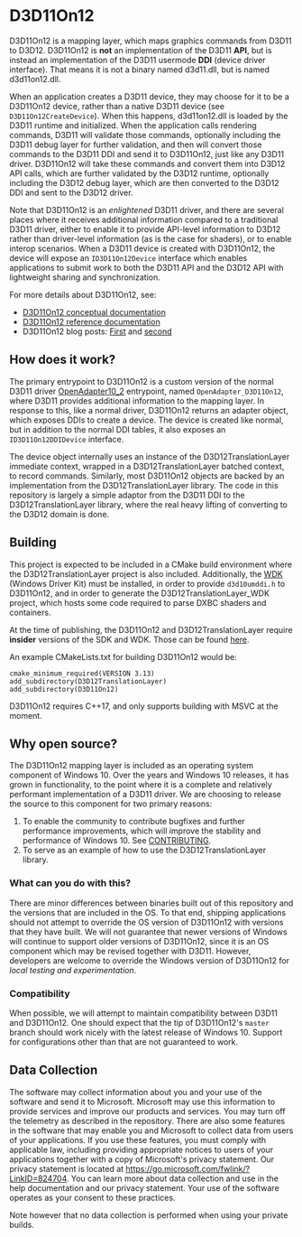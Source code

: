 # D3D11On12

D3D11On12 is a mapping layer, which maps graphics commands from D3D11 to D3D12. D3D11On12 is **not** an implementation of the D3D11 **API**, but is instead an implementation of the D3D11 usermode **DDI** (device driver interface). That means it is not a binary named d3d11.dll, but is named d3d11on12.dll.

When an application creates a D3D11 device, they may choose for it to be a D3D11On12 device, rather than a native D3D11 device (see `D3D11On12CreateDevice`). When this happens, d3d11on12.dll is loaded by the D3D11 runtime and initialized. When the application calls rendering commands, D3D11 will validate those commands, optionally including the D3D11 debug layer for further validation, and then will convert those commands to the D3D11 DDI and send it to D3D11On12, just like any D3D11 driver. D3D11On12 will take these commands and convert them into D3D12 API calls, which are further validated by the D3D12 runtime, optionally including the D3D12 debug layer, which are then converted to the D3D12 DDI and sent to the D3D12 driver.

Note that D3D11On12 is an *enlightened* D3D11 driver, and there are several places where it receives additional information compared to a traditional D3D11 driver, either to enable it to provide API-level information to D3D12 rather than driver-level information (as is the case for shaders), or to enable interop scenarios. When a D3D11 device is created with D3D11On12, the device will expose an `ID3D11On12Device` interface which enables applications to submit work to both the D3D11 API and the D3D12 API with lightweight sharing and synchronization.

For more details about D3D11On12, see:
* [D3D11On12 conceptual documentation](https://docs.microsoft.com/en-us/windows/win32/direct3d12/direct3d-11-on-12)
* [D3D11On12 reference documentation](https://docs.microsoft.com/en-us/windows/win32/api/d3d11on12/)
* D3D11On12 blog posts: [First](https://devblogs.microsoft.com/directx/direct3d-11-on-12-updates/) and [second](https://devblogs.microsoft.com/directx/coming-to-directx-12-d3d9on12-and-d3d11on12-resource-interop-apis/)

## How does it work?

The primary entrypoint to D3D11On12 is a custom version of the normal D3D11 driver [OpenAdapter10_2](https://docs.microsoft.com/en-us/windows-hardware/drivers/display/initializing-communication-with-the-direct3d-version-11-ddi) entrypoint, named `OpenAdapter_D3D11On12`, where D3D11 provides additional information to the mapping layer. In response to this, like a normal driver, D3D11On12 returns an adapter object, which exposes DDIs to create a device. The device is created like normal, but in addition to the normal DDI tables, it also exposes an `ID3D11On12DDIDevice` interface.

The device object internally uses an instance of the D3D12TranslationLayer immediate context, wrapped in a D3D12TranslationLayer batched context, to record commands. Similarly, most D3D11On12 objects are backed by an implementation from the D3D12TranslationLayer library. The code in this repository is largely a simple adaptor from the D3D11 DDI to the D3D12TranslationLayer library, where the real heavy lifting of converting to the D3D12 domain is done.

## Building

This project is expected to be included in a CMake build environment where the D3D12TranslationLayer project is also included. Additionally, the [WDK](https://docs.microsoft.com/en-us/windows-hardware/drivers/download-the-wdk) (Windows Driver Kit) must be installed, in order to provide `d3d10umddi.h` to D3D11On12, and in order to generate the D3D12TranslationLayer_WDK project, which hosts some code required to parse DXBC shaders and containers.

At the time of publishing, the D3D11On12 and D3D12TranslationLayer require **insider** versions of the SDK and WDK. Those can be found [here](https://www.microsoft.com/en-us/software-download/windowsinsiderpreviewWDK).

An example CMakeLists.txt for building D3D11On12 would be:

```
cmake_minimum_required(VERSION 3.13)
add_subdirectory(D3D12TranslationLayer)
add_subdirectory(D3D11On12)
```

D3D11On12 requires C++17, and only supports building with MSVC at the moment.

## Why open source?

The D3D11On12 mapping layer is included as an operating system component of Windows 10. Over the years and Windows 10 releases, it has grown in functionality, to the point where it is a complete and relatively performant implementation of a D3D11 driver. We are choosing to release the source to this component for two primary reasons:
1. To enable the community to contribute bugfixes and further performance improvements, which will improve the stability and performance of Windows 10. See [CONTRIBUTING](contributing.md).
2. To serve as an example of how to use the D3D12TranslationLayer library.

### What can you do with this?

There are minor differences between binaries built out of this repository and the versions that are included in the OS. To that end, shipping applications should not attempt to override the OS version of D3D11On12 with versions that they have built. We will not guarantee that newer versions of Windows will continue to support older versions of D3D11On12, since it is an OS component which may be revised together with D3D11. However, developers are welcome to override the Windows version of D3D11On12 for *local testing and experimentation*.

### Compatibility

When possible, we will attempt to maintain compatibility between D3D11 and D3D11On12. One should expect that the tip of D3D11On12's `master` branch should work nicely with the latest release of Windows 10. Support for configurations other than that are not guaranteed to work.

## Data Collection

The software may collect information about you and your use of the software and send it to Microsoft. Microsoft may use this information to provide services and improve our products and services. You may turn off the telemetry as described in the repository. There are also some features in the software that may enable you and Microsoft to collect data from users of your applications. If you use these features, you must comply with applicable law, including providing appropriate notices to users of your applications together with a copy of Microsoft's privacy statement. Our privacy statement is located at https://go.microsoft.com/fwlink/?LinkID=824704. You can learn more about data collection and use in the help documentation and our privacy statement. Your use of the software operates as your consent to these practices.

Note however that no data collection is performed when using your private builds.